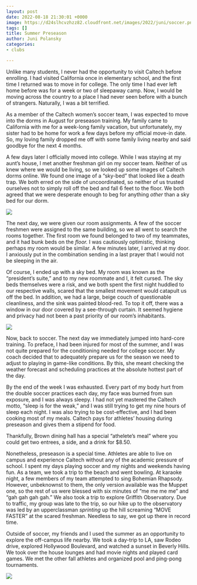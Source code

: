 ```yaml
---
layout: post
date: 2022-08-18 21:30:01 +0000
image: https://d24slhcvzhzz82.cloudfront.net/images/2022/juni/soccer.png
tags: []
title: Summer Preseason
author: Juni Polansky
categories:
- clubs

---
```

Unlike many students, I never had the opportunity to visit Caltech before enrolling. I had visited California once in elementary school, and the first time I returned was to move in for college. The only time I had ever left home before was for a week or two of sleepaway camp. Now, I would be moving across the country to a place I had never seen before with a bunch of strangers. Naturally, I was a bit terrified.

As a member of the Caltech women’s soccer team, I was expected to move into the dorms in August for preseason training. My family came to California with me for a week-long family vacation, but unfortunately, my sister had to be home for work a few days before my official move-in date. So, my loving family dropped me off with some family living nearby and said goodbye for the next 4 months.

A few days later I officially moved into college. While I was staying at my aunt’s house, I met another freshman girl on my soccer team. Neither of us knew where we would be living, so we looked up some images of Caltech dorms online. We found one image of a “sky-bed” that looked like a death trap. We both erred on the side of uncoordinated, so neither of us trusted ourselves not to simply roll off the bed and fall 6 feet to the floor. We both agreed that we were desperate enough to beg for anything _other_ than a sky bed for our dorm.

![](https://d24slhcvzhzz82.cloudfront.net/images/2022/juni/bed.png)

The next day, we were given our room assignments. A few of the soccer freshmen were assigned to the same building, so we all went to search the rooms together. The first room we found belonged to two of my teammates, and it had bunk beds on the _floor._ I was cautiously optimistic, thinking perhaps my room would be similar. A few minutes later, I arrived at my door. I anxiously put in the combination sending in a last prayer that I would not be sleeping in the air.

Of course, I ended up with a sky bed. My room was known as the “president’s suite,” and to my new roommate and I, it felt cursed. The sky beds themselves were a risk, and we both spent the first night huddled to our respective walls, scared that the smallest movement would catapult us off the bed. In addition, we had a large, beige couch of questionable cleanliness, and the sink was painted blood-red. To top it off, there was a window in our door covered by a see-through curtain. It seemed hygiene and privacy had not been a past priority of our room’s inhabitants.

![](https://d24slhcvzhzz82.cloudfront.net/images/2022/juni/dorm.png)

Now, back to soccer. The next day we immediately jumped into hard-core training. To preface, I had been injured for most of the summer, and I was not quite prepared for the conditioning needed for college soccer. My coach decided that to adequately prepare us for the season we need to adjust to playing in game-like conditions. By this, she meant checking the weather forecast and scheduling practices at the absolute hottest part of the day.

By the end of the week I was exhausted. Every part of my body hurt from the double soccer practices each day, my face was burned from sun exposure, and I was always sleepy. I had not yet mastered the Caltech motto, “sleep is for the weak,” and I was still trying to get my nine hours of sleep each night. I was also trying to be cost-effective, and I had been cooking most of my meals. Caltech pays for athletes’ housing during preseason and gives them a stipend for food.

Thankfully, Brown dining hall has a special “athelete’s meal” where you could get two entrees, a side, and a drink for $8.50.

Nonetheless, preseason is a special time. Athletes are able to live on campus and experience Caltech without any of the academic pressure of school. I spent my days playing soccer and my nights and weekends having fun. As a team, we took a trip to the beach and went bowling. At karaoke night, a few members of my team attempted to sing Bohemian Rhapsody. However, unbeknownst to them, the only version available was the Muppet one, so the rest of us were blessed with six minutes of “me me me me” and “gah gah gah gah.” We also took a trip to explore Griffith Observatory. Due to traffic, my group was late to the trip, so our hike up to the observatory was led by an upperclassman _sprinting_ up the hill screaming “MOVE FASTER” at the scared freshman. Needless to say, we got up there in record time.

Outside of soccer, my friends and I used the summer as an opportunity to explore the off-campus life nearby. We took a day-trip to LA, saw Rodeo drive, explored Hollywood Boulevard, and watched a sunset in Beverly Hills. We took over the house lounges and had movie nights and played card games. We met the other fall athletes and organized pool and ping-pong tournaments.

![](https://d24slhcvzhzz82.cloudfront.net/images/2022/juni/soccer.png)
